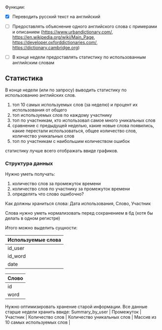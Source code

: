 Функции:
* [x] Переводить русский текст на английский
* [ ] Предоставлять объяснение одного английского слова с примерами и описанием (https://www.urbandictionary.com/, https://en.wikipedia.org/wiki/Main_Page, https://developer.oxforddictionaries.com/, https://dictionary.cambridge.org)
* [ ] В конце недели предоставлять статистику по использованным английским словам


## Статистика

В конце недели (или по запросу) выводить статистику по использованию английских слов.
1. топ 10 самых используемых слов (за неделю) и процент их использования от общего
2. топ используемых слов по каждому участнику
3. топ по участникам, кто использовал самое много уникальных слов
4. сравнение с предыдущей неделью, какие новые слова появились, какие перестали использоваться, общее количество слов, количество уникальных слов
5. топ по участникам с наибольшим количеством ошибок

статистику лучше всего отображать ввиде графиков.

### Структура данных

Нужно уметь получать:
1. количество слов за промежуток времени
2. количество слов по участнику за промежуток времени
3. определять что слово ошибочно?

Как должны храниться слова:
Дата использования, Слово, Участник

Слова нужно уметь нормализовать перед сохранением в бд (хотя бы делать в одном регистре)

Итого можно выделить сущности:

|  Используемые слова   |
|-----------------------|
|        id_user        |
|        id_word        |
|         date          |

| Слово |
|-------|
|  id   |
| word  |

Нужно оптимизировать хранение старой информации.
Все данные старше недели хранить ввиде:
Summary_by_user
| Промежуток | Участник | Количество слов | Количество уникальных слов | Массив из 10 самых используемых слов | 